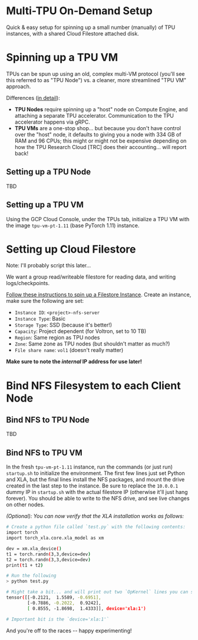 # Multi-TPU On-Demand Setup

Quick & easy setup for spinning up a small number (manually) of TPU instances, with a shared Cloud Filestore attached
disk.

# Spinning up a TPU VM

TPUs can be spun up using an old, complex multi-VM protocol (you'll see this referred to as "TPU Node") vs. a cleaner,
more streamlined "TPU VM" approach. 

Differences ([in detail](https://cloud.google.com/tpu/docs/system-architecture-tpu-vm#tpu-node)):
+ **TPU Nodes** require spinning up a "host" node on Compute Engine, and attaching a separate TPU accelerator. 
  Communication to the TPU accelerator happens via gRPC.
+ **TPU VMs** are a one-stop shop... but because you don't have control over the "host" node, it defaults to giving you a
   node with 334 GB of RAM and 96 CPUs; this might or might not be expensive depending on how the TPU Research Cloud
   [TRC] does their accounting... will report back!
   
## Setting up a TPU Node

TBD

## Setting up a TPU VM

Using the GCP Cloud Console, under the TPUs tab, initialize a TPU VM with the image `tpu-vm-pt-1.11` (base PyTorch 1.11)
instance.

# Setting up Cloud Filestore

Note: I'll probably script this later...

We want a group read/writeable filestore for reading data, and writing logs/checkpoints.

[Follow these instructions to spin up a Filestore Instance](https://cloud.google.com/filestore/docs/create-instance-console#create-filestore-instance).
Create an instance, make sure the following are set:
- `Instance ID`: `<project>-nfs-server`
- `Instance Type`: Basic
- `Storage Type`: SSD (because it's better!)
- `Capacity`: Project dependent (for Voltron, set to 10 TB)
- `Region`: Same region as TPU nodes
- `Zone`: Same zone as TPU nodes (but shouldn't matter as much?)
- `File share name`: `vol1` (doesn't really matter)

**Make sure to note the *internal* IP address for use later!**

# Bind NFS Filesystem to each Client Node

## Bind NFS to TPU Node 

TBD

## Bind NFS to TPU VM

In the fresh `tpu-vm-pt-1.11` instance, run the commands (or just run) `startup.sh` to initialize the environment. The
first few lines just set Python and XLA, but the final lines install the NFS packages, and mount the drive created in
the last step to the instance. Be sure to replace the `10.0.0.1` dummy IP in `startup.sh` with the actual filestore IP
(otherwise it'll just hang forever). You should be able to write to the NFS drive, and see live changes on other nodes.

*(Optional): You can now verify that the XLA installation works as follows:*
```bash
# Create a python file called `test.py` with the following contents:
import torch
import torch_xla.core.xla_model as xm

dev = xm.xla_device()
t1 = torch.randn(3,3,device=dev)
t2 = torch.randn(3,3,device=dev)
print(t1 + t2)

# Run the following
> python test.py

# Might take a bit... and will print out two `OpKernel` lines you can safely ignore. But then... expect:
tensor([[-0.2121,  1.5589, -0.6951],
        [-0.7886, -0.2022,  0.9242],
        [ 0.8555, -1.8698,  1.4333]], device='xla:1')

# Important bit is the `device='xla:1'`
```

And you're off to the races -- happy experimenting!
